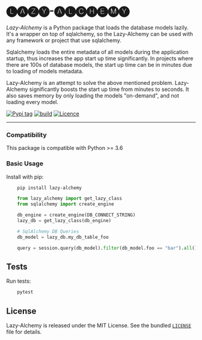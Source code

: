 # 🅛🅐🅩🅨-🅐🅛🅒🅗🅔🅜🅨

*Lazy-Alchemy* is a Python package that loads the database models lazily. It's a wrapper on top of sqlalchemy, so the Lazy-Alchemy can be used with any framework or project that use sqlalchemy.

Sqlalchemy loads the entire metadata of all models during the application startup, thus increases the app start up time significantly. In projects where there are 100s of database models, the start up time can be in minutes due to loading of models metadata.

Lazy-Alchemy is an attempt to solve the above mentioned problem. Lazy-Alchemy significantly boosts the start up time from minutes to seconds. It also saves memory by only loading the models "on-demand", and not loading every model.



[![Pypi tag](https://img.shields.io/pypi/v/lazy_alchemy.svg?style=flat-square&label=version)](https://pypi.org/project/lazy_alchemy/) [![build](https://github.com/joke2k/faker/workflows/Python%20Tests/badge.svg?branch=master&event=push)](https://github.com/satyamsoni2211/lazy_alchemy/actions) [![Licence](https://img.shields.io/badge/license-MIT-blue.svg?style=flat-square)](https://github.com/satyamsoni2211/lazy_alchemy/blob/master/LICENSE)

----

### Compatibility


This package is compatible with Python >= 3.6

### Basic Usage


Install with pip:

```bash
    pip install lazy-alchemy
```


```python
    from lazy_alchemy import get_lazy_class
    from sqlalchemy import create_engine

    db_engine = create_engine(DB_CONNECT_STRING)
    lazy_db = get_lazy_class(db_engine)
```

```python
    # SqlAlchemy DB Queries
    db_model = lazy_db.my_db_table_foo

    query = session.query(db_model).filter(db_model.foo == "bar").all()
```

Tests
-----

Run tests:

```bash
    pytest
```


License
-------

Lazy-Alchemy is released under the MIT License. See the bundled [`LICENSE`](https://github.com/satyamsoni2211/lazy_alchemy/blob/master/LICENSE) file
for details.
